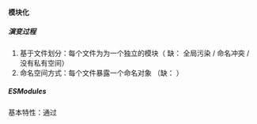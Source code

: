 #### 模块化

##### 演变过程

1. 基于文件划分：每个文件为为一个独立的模块（ 缺： 全局污染 / 命名冲突 / 没有私有空间）
2. 命名空间方式：每个文件暴露一个命名对象 （缺： ）

##### ESModules

基本特性：通过<script type="module" />就可以以ESModule的标准执行其中的JS代码

1. ESM中自动采用严格模式， 忽略 use strict
2. 每个ESM都是运行在单独的私有作用域中
3. ESM是通过cors的方式请求外部JS模块的
4. ESM的script标签会延迟执行（类同于defer）

##### 导出/导入 （export / import）

注意事项：

- export / import {}  ==> 为固定语法，非字面量对象/对象解构
- export / import {name, age} ==> 导入/导出为值的引用关系（指针）
- import {name,  age} ==> 导入的成员为只读成员，不可修改

导入用法 import

- import from url （url => 完整的路径名称， 不能省略文件拓展名 / 原生ESM中， 路径下index.js 不能正常工作）
- import {} from url / import url    只执模块，并不提取成员
- import(url)  动态导入模块， 返回Promise（ import编译时调用， 只能声明在最外层作用域）
- import * as name from url 导出所有成员
- import  person, {name, age} from url   导出成员(person 默认成员， name/age命名成员)

直接导出/导入成员

export {name, age} from url => 将导入的结果直接作为当前模块的导出成员（当前作用域中， 不可访问export导入成员）

##### Polyfill兼容方案 

工具：es-module-loader 

原理：

- 通过es-module-loader读取代码 => babel转换 (module中引入的模块，通过ajax请求，es-module-loader读取 => babel转换)

- <script nomodule /> 仅在不支持ESM的浏览器中工作（运行阶段动态解析脚本，不适用于生产环境）

##### Node中ESM

模块文件扩展名为module.mjs（或package.json 中 type: "module"）

Node中ESM为实验特性（启动： node --experimental-modules module.mjs）

Node ESM标准中 CommonJS提供对象失效（文件遵循CommonJS拓展名module.cjs）

ESM中可导入CommonJS模块 (只能导入模块中默认成员)

CommonJS中不能导入ESM模块

##### import / require 区别

|          | require                               | import                                                       |
| -------- | ------------------------------------- | ------------------------------------------------------------ |
| 规范     | AMD                                   | ES6                                                          |
| 调用时间 | 运行时                                | 编译时                                                       |
| 本质     | 赋值过程                              | 解构过程                                                     |
| 用法     | require / exports                     | import / export                                              |
| 导入     | const fs = require('fs')              | import fs from 'fs' / import {default as fs} from fs / import * as fs from 'fs' / import {readFile} from 'fs' / import {readFile as read} from 'fs' / import fs, {readFile} from 'fs' |
| 导出     | exports.fs = fs / module.exports = fs | export default fs / export const fs / export function readFile / export {readFile, read} / export * from 'fs' |